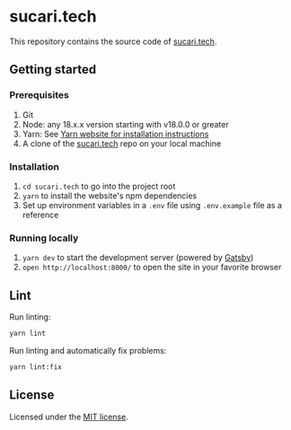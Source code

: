 # sucari.tech

This repository contains the source code of [sucari.tech](https://sucari.tech/).

## Getting started

### Prerequisites

1. Git
1. Node: any 18.x.x version starting with v18.0.0 or greater
1. Yarn: See [Yarn website for installation instructions](https://classic.yarnpkg.com/lang/en/docs/install/)
1. A clone of the [sucari.tech](https://github.com/SucariTech/sucari.tech) repo on your local machine

### Installation

1. `cd sucari.tech` to go into the project root
1. `yarn` to install the website's npm dependencies
1. Set up environment variables in a `.env` file using `.env.example` file as a reference

### Running locally

1. `yarn dev` to start the development server (powered by [Gatsby](https://www.gatsbyjs.com/))
1. `open http://localhost:8000/` to open the site in your favorite browser

## Lint

Run linting:

```bash
yarn lint
```

Run linting and automatically fix problems:

```bash
yarn lint:fix
```

## License

Licensed under the [MIT license](https://github.com/SucariTech/sucari.tech/blob/master/LICENSE).
